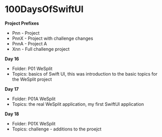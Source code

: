 # 100DaysOfSwiftUI

**Project Prefixes**
- Pnn - Project
- PnnX - Project with challenge changes
- PnnA - Project A
- Xnn - Full challenge project


**Day 16**
- Folder: P01 WeSplit 
- Topics: basics of Swift UI, this was introduction to the basic topics for the WeSplit project

**Day 17**
- Folder: P01A WeSplit 
- Topics: the real WeSplit application, my first SwiftUI application

**Day 18**
- Folder: P01X WeSplit 
- Topics: challenge - additions to the proejct
